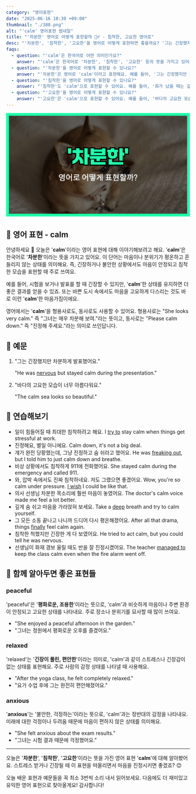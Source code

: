 ```yaml
---
category: "영어표현"
date: "2025-06-16 10:30 +09:00"
thumbnail: "./380.png"
alt: "'calm' 영어표현 썸네일"
title: "'차분한' 영어로 어떻게 표현할까 🧘‍♂️ - 침착한, 고요한 영어로"
desc: "'차분한', '침착한', '고요한'을 영어로 어떻게 표현하면 좋을까요? '그는 긴장했지만 차분하게 발표했어요.', '바다의 고요한 모습이 너무 아름다워요.' 등을 영어로 표현하는 법을 배워봅시다. 다양한 예문을 통해서 연습하고 본인의 표현으로 만들어 보세요."
faqs:
  - question: "'calm'은 한국어로 어떤 의미인가요?"
    answer: "'calm'은 한국어로 '차분한', '침착한', '고요한' 등의 뜻을 가지고 있어요. 마음이나 분위기가 평온하고 흔들리지 않는 상태를 말해요."
  - question: "'차분한'을 영어로 어떻게 표현할 수 있나요?"
    answer: "'차분한'은 영어로 'calm'이라고 표현해요. 예를 들어, '그는 긴장했지만 차분하게 발표했어요.'는 'He was nervous but stayed calm during the presentation.'라고 말해요."
  - question: "'침착한'을 영어로 어떻게 표현할 수 있나요?"
    answer: "'침착한'도 'calm'으로 표현할 수 있어요. 예를 들어, '화가 났을 때는 깊게 숨을 쉬고 차분해지세요.'는 'When you are angry, take a deep breath and calm down.'라고 해요."
  - question: "'고요한'을 영어로 어떻게 표현할 수 있나요?"
    answer: "'고요한'은 'calm'으로 표현할 수 있어요. 예를 들어, '바다의 고요한 모습이 너무 아름다워요.'는 'The calm sea looks so beautiful.'이라고 말해요."
---
```


!['calm' 영어표현](./380.png)

## 🌟 영어 표현 - calm

안녕하세요 👋 오늘은 '**calm**'이라는 영어 표현에 대해 이야기해보려고 해요. '**calm**'은 한국어로 '**차분한**'이라는 뜻을 가지고 있어요. 이 단어는 마음이나 분위기가 평온하고 흔들리지 않는 상태를 의미해요. 즉, 긴장하거나 불안한 상황에서도 마음이 안정되고 침착한 모습을 표현할 때 주로 쓰여요.

예를 들어, 시험을 보거나 발표를 할 때 긴장할 수 있지만, '**calm**'한 상태를 유지하면 더 좋은 결과를 얻을 수 있죠. 또는 바쁜 도시 속에서도 마음을 고요하게 다스리는 것도 바로 이런 '**calm**'한 마음가짐이에요.

영어에서는 '**calm**'을 형용사로도, 동사로도 사용할 수 있어요. 형용사로는 "She looks very calm." 즉 "그녀는 매우 차분해 보여."라는 뜻이고, 동사로는 "Please calm down." 즉 "진정해 주세요."라는 의미로 쓰인답니다.

## 📖 예문

1. "그는 긴장했지만 차분하게 발표했어요."

   "He was [nervous](/blog/in-english/115.nervous/) but stayed calm during the presentation."

2. "바다의 고요한 모습이 너무 아름다워요."

   "The calm sea looks so beautiful."

## 💬 연습해보기

<ul data-interactive-list>

  <li data-interactive-item>
    <span data-toggler>일이 힘들어질 때 최대한 침착하려고 해요.</span>
    <span data-answer>I <a href="/blog/in-english/117.try-to/">try to</a> stay calm when things get stressful at work.</span>
  </li>

  <li data-interactive-item>
    <span data-toggler>진정해요, 별일 아니에요.</span>
    <span data-answer>Calm down, it's not a big deal.</span>
  </li>

  <li data-interactive-item>
    <span data-toggler>걔가 완전 당황했는데, 그냥 진정하고 숨 쉬라고 했어요.</span>
    <span data-answer>He was <a href="/blog/in-english/266.freak-out/">freaking out</a>, but I told him to just calm down and breathe.</span>
  </li>

  <li data-interactive-item>
    <span data-toggler>비상 상황에서도 침착하게 911에 전화했어요.</span>
    <span data-answer>She stayed calm during the emergency and called 911.</span>
  </li>

  <li data-interactive-item>
    <span data-toggler>와, 압박 속에서도 진짜 침착하네요. 저도 그랬으면 좋겠어요.</span>
    <span data-answer>Wow, you're so calm under pressure. <a href="/blog/in-english/118.i-wish/">I wish</a> I could be like that.</span>
  </li>

  <li data-interactive-item>
    <span data-toggler>의사 선생님 차분한 목소리에 훨씬 마음이 놓였어요.</span>
    <span data-answer>The doctor's calm voice made me feel a lot better.</span>
  </li>

  <li data-interactive-item>
    <span data-toggler>깊게 숨 쉬고 마음을 가라앉혀 보세요.</span>
    <span data-answer>Take a <a href="/blog/in-english/428.deep/">deep</a> breath and try to calm yourself.</span>
  </li>

  <li data-interactive-item>
    <span data-toggler>그 모든 소동 끝나고 나니까 드디어 다시 평온해졌어요.</span>
    <span data-answer>After all that drama, things <a href="/blog/in-english/182.finally/">finally</a> feel calm again.</span>
  </li>

  <li data-interactive-item>
    <span data-toggler>침착한 척했지만 긴장한 게 다 보였어요.</span>
    <span data-answer>He tried to act calm, but you could tell he was nervous.</span>
  </li>

  <li data-interactive-item>
    <span data-toggler>선생님이 화재 경보 울릴 때도 반을 잘 진정시켰어요.</span>
    <span data-answer>The teacher <a href="/blog/in-english/175.manage-to/">managed to</a> keep the class calm even when the fire alarm went off.</span>
  </li>

</ul>

## 🤝 함께 알아두면 좋은 표현들

### peaceful

'peaceful'은 '**평화로운, 조용한**'이라는 뜻으로, 'calm'과 비슷하게 마음이나 주변 환경이 안정되고 고요한 상태를 나타내요. 주로 장소나 분위기를 묘사할 때 많이 쓰여요.

- "She enjoyed a peaceful afternoon in the garden."
- "그녀는 정원에서 평화로운 오후를 즐겼어요."

### relaxed

'relaxed'는 '**긴장이 풀린, 편안한**'이라는 의미로, 'calm'과 같이 스트레스나 긴장감이 없는 상태를 표현해요. 주로 사람의 감정 상태를 나타낼 때 사용해요.

- "After the yoga class, he felt completely relaxed."
- "요가 수업 후에 그는 완전히 편안해졌어요."

### anxious

'**anxious**'는 '불안한, 걱정하는'이라는 뜻으로, 'calm'과는 정반대의 감정을 나타내요. 미래에 대한 걱정이나 두려움 때문에 마음이 편하지 않은 상태를 의미해요.

- "She felt anxious about the exam results."
- "그녀는 시험 결과 때문에 걱정했어요."

---

오늘은 '**차분한**', '**침착한**', '**고요한**'이라는 뜻을 가진 영어 표현 '**calm**'에 대해 알아봤어요. 스트레스 받거나 긴장될 때 이 표현을 떠올리면서 마음을 진정시키면 좋겠죠? 😊

오늘 배운 표현과 예문들을 꼭 최소 3번씩 소리 내서 읽어보세요. 다음에도 더 재미있고 유익한 영어 표현으로 찾아올게요! 감사합니다!
